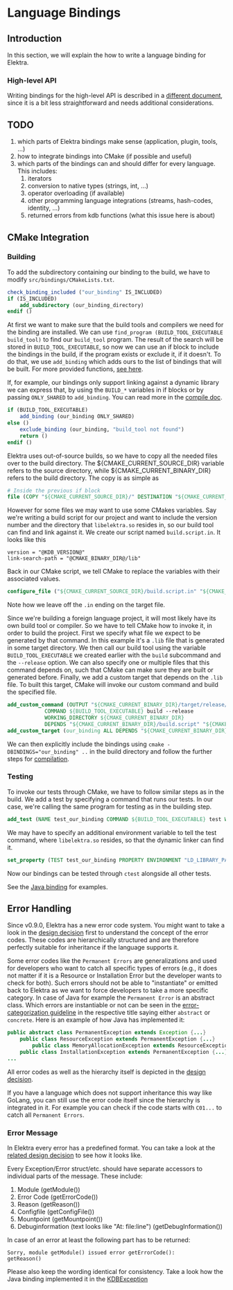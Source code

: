 # Language Bindings

## Introduction

In this section, we will explain the how to write a language binding for Elektra.

### High-level API

Writing bindings for the high-level API is described in a [different document](highlevel-bindings.md), since it is a bit
less straightforward and needs additional considerations.

## TODO

1. which parts of Elektra bindings make sense (application, plugin, tools, ...)
2. how to integrate bindings into CMake (if possible and useful)
3. which parts of the bindings can and should differ for every language. This includes:
   1. iterators
   2. conversion to native types (strings, int, ...)
   3. operator overloading (if available)
   4. other programming language integrations (streams, hash-codes, identity, ...)
   5. returned errors from kdb functions (what this issue here is about)

## CMake Integration

### Building

To add the subdirectory containing our binding to the build, we have to modify `src/bindings/CMakeLists.txt`.

```cmake
check_binding_included ("our_binding" IS_INCLUDED)
if (IS_INCLUDED)
    add_subdirectory (our_binding_directory)
endif ()
```

At first we want to make sure that the build tools and compilers we need for the binding are installed. We can use `find_program (BUILD_TOOL_EXECUTABLE build_tool)` to find our `build_tool` program. The result of the search will be stored in `BUILD_TOOL_EXECUTABLE`, so now we can use an if block to include the bindings in the build, if the program exists or exclude it, if it doesn't. To do that, we use `add_binding` which adds ours to the list of bindings that will be built. For more provided functions, [see here](../../scripts/cmake/Modules/LibAddBinding.cmake).

If, for example, our bindings only support linking against a dynamic library we can express that, by using the `BUILD_*` variables in if blocks or by passing `ONLY_SHARED` to `add_binding`. You can read more in the [compile doc](../COMPILE.md).

```cmake
if (BUILD_TOOL_EXECUTABLE)
    add_binding (our_binding ONLY_SHARED)
else ()
    exclude_binding (our_binding, "build_tool not found")
    return ()
endif ()
```

Elektra uses out-of-source builds, so we have to copy all the needed files over to the build directory. The ${CMAKE_CURRENT_SOURCE_DIR} variable refers to the source directory, while ${CMAKE_CURRENT_BINARY_DIR} refers to the build directory. The copy is as simple as

```cmake
# Inside the previous if block
file (COPY "${CMAKE_CURRENT_SOURCE_DIR}/" DESTINATION "${CMAKE_CURRENT_BINARY_DIR}")
```

However for some files we may want to use some CMakes variables. Say we're writing a build script for our project and want to include the version number and the directory that `libelektra.so` resides in, so our build tool can find and link against it. We create our script named `build.script.in`. It looks like this

```
version = "@KDB_VERSION@"
link-search-path = "@CMAKE_BINARY_DIR@/lib"
```

Back in our CMake script, we tell CMake to replace the variables with their associated values.

```cmake
configure_file ("${CMAKE_CURRENT_SOURCE_DIR}/build.script.in" "${CMAKE_CURRENT_BINARY_DIR}/build.script" @ONLY)
```

Note how we leave off the `.in` ending on the target file.

Since we're building a foreign language project, it will most likely have its own build tool or compiler. So we have to tell CMake how to invoke it, in order to build the project. First we specify what file we expect to be generated by that command. In this example it's a `.lib` file that is generated in some target directory. We then call our build tool using the variable `BUILD_TOOL_EXECUTABLE` we created earlier with the `build` subcommand and the `--release` option. We can also specify one or multiple files that this command depends on, such that CMake can make sure they are built or generated before.
Finally, we add a custom target that depends on the `.lib` file. To built this target, CMake will invoke our custom command and build the specified file.

```cmake
add_custom_command (OUTPUT "${CMAKE_CURRENT_BINARY_DIR}/target/release/libelektra.lib"
            COMMAND ${BUILD_TOOL_EXECUTABLE} build --release
            WORKING_DIRECTORY ${CMAKE_CURRENT_BINARY_DIR}
            DEPENDS "${CMAKE_CURRENT_BINARY_DIR}/build.script" "${CMAKE_CURRENT_BINARY_DIR}/other-dependency.file")
add_custom_target (our_binding ALL DEPENDS "${CMAKE_CURRENT_BINARY_DIR}/target/release/libelektra.lib")
```

We can then explicitly include the bindings using `cmake -DBINDINGS="our_binding" ..` in the build directory and follow the further steps for [compilation](../COMPILE.md).

### Testing

To invoke our tests through CMake, we have to follow similar steps as in the build. We add a test by specifying a command that runs our tests. In our case, we're calling the same program for testing as in the building step.

```cmake
add_test (NAME test_our_binding COMMAND ${BUILD_TOOL_EXECUTABLE} test WORKING_DIRECTORY "${CMAKE_CURRENT_BINARY_DIR}")
```

We may have to specify an additional environment variable to tell the test command, where `libelektra.so` resides, so that the dynamic linker can find it.

```cmake
set_property (TEST test_our_binding PROPERTY ENVIRONMENT "LD_LIBRARY_PATH=${CMAKE_BINARY_DIR}/lib")
```

Now our bindings can be tested through `ctest` alongside all other tests.

See the [Java binding](../../src/bindings/jna/CMakeLists.txt) for examples.

## Error Handling

Since v0.9.0, Elektra has a new error code system. You might want to take a look in the [design decision](../decisions/5_implemented/error_codes.md)
first to understand the concept of the error codes. These codes are hierarchically structured
and are therefore perfectly suitable for inheritance if the language supports it.

Some error codes like the `Permanent Errors` are generalizations and used for developers who want to catch
all specific types of errors (e.g., it does not matter if it is a Resource or Installation Error but
the developer wants to check for both). Such errors should not be able to "instantiate" or emitted
back to Elektra as we want to force developers to take a more specific category. In case of
Java for example the `Permanent Error` is an abstract class. Which errors are instantiable or not can be seen in
the [error-categorization guideline](../dev/error-categorization.md) in the respective title saying either `abstract` or `concrete`.
Here is an example of how Java has implemented it:

```java
public abstract class PermanentException extends Exception {...}
    public class ResourceException extends PermanentException {...}
        public class MemoryAllocationException extends ResourceException {...}
    public class InstallationException extends PermanentException {...}
...
```

All error codes as well as the hierarchy itself is depicted in the [design decision](../decisions/5_implemented/error_codes.md).

If you have a language which does not support inheritance this way like GoLang, you can still use the
error code itself since the hierarchy is integrated in it. For example you can check if the code starts with
`C01...` to catch all `Permanent Errors`.

### Error Message

In Elektra every error has a predefined format. You can take a look at the [related design decision](../decisions/5_implemented/error_message_format.md)
to see how it looks like.

Every Exception/Error struct/etc. should have separate accessors to individual parts of the message.
These include:

1. Module (getModule())
2. Error Code (getErrorCode())
3. Reason (getReason())
4. Configfile (getConfigFile())
5. Mountpoint (getMountpoint())
6. Debuginformation (text looks like "At: file:line") (getDebugInformation())

In case of an error at least the following part has to be returned:

```
Sorry, module getModule() issued error getErrorCode():
getReason()
```

Please also keep the wording identical for consistency.
Take a look how the Java binding implemented it in the
[KDBException](../../src/bindings/jna/libelektra/src/main/java/org/libelektra/KDBException.java)
